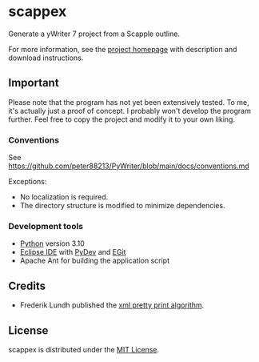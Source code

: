 # scappex
Generate a yWriter 7 project from a Scapple outline.

For more information, see the [project homepage](https://peter88213.github.io/scappex) with description and download instructions.


## Important

Please note that the program has not yet been extensively tested. To me, it's actually just a proof of concept. I probably won't develop the program further. Feel free to copy the project and modify it to your own liking.

### Conventions

See https://github.com/peter88213/PyWriter/blob/main/docs/conventions.md

Exceptions:
- No localization is required.
- The directory structure is modified to minimize dependencies.

### Development tools

- [Python](https://python.org) version 3.10
- [Eclipse IDE](https://eclipse.org) with [PyDev](https://pydev.org) and [EGit](https://www.eclipse.org/egit/)
- Apache Ant for building the application script

## Credits

- Frederik Lundh published the [xml pretty print algorithm](http://effbot.org/zone/element-lib.htm#prettyprint).

## License

scappex is distributed under the [MIT License](http://www.opensource.org/licenses/mit-license.php).
